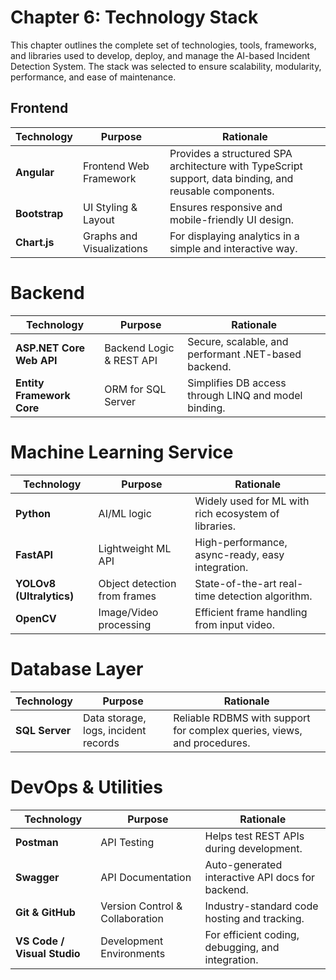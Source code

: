 # Chapter 6: Technology Stack
This chapter outlines the complete set of technologies, tools, frameworks, and libraries used to develop, deploy, and manage 
the AI-based Incident Detection System. The stack was selected to ensure scalability, modularity, performance, and ease of maintenance.

##  Frontend
| Technology    | Purpose                   | Rationale                                                                                              |
| ------------- | ------------------------- | ------------------------------------------------------------------------------------------------------ |
| **Angular**   | Frontend Web Framework    | Provides a structured SPA architecture with TypeScript support, data binding, and reusable components. |
| **Bootstrap** | UI Styling & Layout       | Ensures responsive and mobile-friendly UI design.                                                      |
| **Chart.js**  | Graphs and Visualizations | For displaying analytics in a simple and interactive way.                                              |

# Backend
| Technology                | Purpose                  | Rationale                                            |
| ------------------------- | ------------------------ | ---------------------------------------------------- |
| **ASP.NET Core Web API**  | Backend Logic & REST API | Secure, scalable, and performant .NET-based backend. |
| **Entity Framework Core** | ORM for SQL Server       | Simplifies DB access through LINQ and model binding. |

# Machine Learning Service
| Technology               | Purpose                      | Rationale                                            |
| ------------------------ | ---------------------------- | ---------------------------------------------------- |
| **Python**               | AI/ML logic                  | Widely used for ML with rich ecosystem of libraries. |
| **FastAPI**              | Lightweight ML API           | High-performance, async-ready, easy integration.     |
| **YOLOv8 (Ultralytics)** | Object detection from frames | State-of-the-art real-time detection algorithm.      |
| **OpenCV**               | Image/Video processing       | Efficient frame handling from input video.           |

#  Database Layer
| Technology     | Purpose                              | Rationale                                                               |
| -------------- | ------------------------------------ | ----------------------------------------------------------------------- |
| **SQL Server** | Data storage, logs, incident records | Reliable RDBMS with support for complex queries, views, and procedures. |

# DevOps & Utilities
| Technology                  | Purpose                         | Rationale                                         |
| --------------------------- | ------------------------------- | ------------------------------------------------- |
| **Postman**                 | API Testing                     | Helps test REST APIs during development.          |
| **Swagger**                 | API Documentation               | Auto-generated interactive API docs for backend.  |
| **Git & GitHub**            | Version Control & Collaboration | Industry-standard code hosting and tracking.      |
| **VS Code / Visual Studio** | Development Environments        | For efficient coding, debugging, and integration. |

